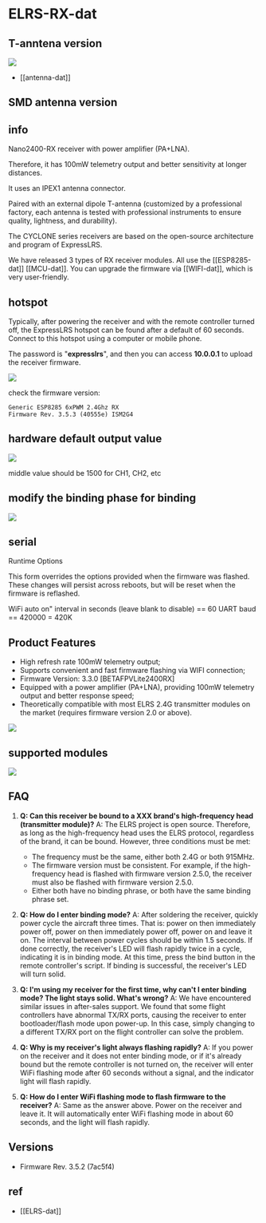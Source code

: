 
# ELRS-RX-dat


## T-anntena version 

![](2025-04-25-16-52-56.png)


- [[antenna-dat]]

## SMD antenna version 

## info 

Nano2400-RX receiver with power amplifier (PA+LNA).

Therefore, it has 100mW telemetry output and better sensitivity at longer distances.

It uses an IPEX1 antenna connector.

Paired with an external dipole T-antenna (customized by a professional factory, each antenna is tested with professional instruments to ensure quality, lightness, and durability).

The CYCLONE series receivers are based on the open-source architecture and program of ExpressLRS.

We have released 3 types of RX receiver modules. All use the [[ESP8285-dat]] [[MCU-dat]]. You can upgrade the firmware via [[WIFI-dat]], which is very user-friendly.

## hotspot 

Typically, after powering the receiver and with the remote controller turned off, the ExpressLRS hotspot can be found after a default of 60 seconds. Connect to this hotspot using a computer or mobile phone.

The password is "**expresslrs**", and then you can access **10.0.0.1** to upload the receiver firmware.

![](2025-05-08-18-22-08.png)

check the firmware version: 

    Generic ESP8285 6xPWM 2.4Ghz RX
    Firmware Rev. 3.5.3 (40555e) ISM2G4


## hardware default output value 

![](2025-07-15-13-24-08.png)

middle value should be 1500 for CH1, CH2, etc 

## modify the binding phase for binding 

![](2025-07-15-13-24-57.png)



## serial 

Runtime Options

This form overrides the options provided when the firmware was flashed. These changes will persist across reboots, but will be reset when the firmware is reflashed.

WiFi auto on" interval in seconds (leave blank to disable) == 60
UART baud == 420000 = 420K


## Product Features

-   High refresh rate 100mW telemetry output;
-   Supports convenient and fast firmware flashing via WIFI connection;
-   Firmware Version: 3.3.0 [BETAFPVLite2400RX]
-   Equipped with a power amplifier (PA+LNA), providing 100mW telemetry output and better response speed;
-   Theoretically compatible with most ELRS 2.4G transmitter modules on the market (requires firmware version 2.0 or above).

![](2025-04-25-16-55-05.png)



## supported modules 

![](2025-05-16-12-57-47.png)
## FAQ

1.  **Q: Can this receiver be bound to a XXX brand's high-frequency head (transmitter module)?**
    A: The ELRS project is open source. Therefore, as long as the high-frequency head uses the ELRS protocol, regardless of the brand, it can be bound. However, three conditions must be met:
    *   The frequency must be the same, either both 2.4G or both 915MHz.
    *   The firmware version must be consistent. For example, if the high-frequency head is flashed with firmware version 2.5.0, the receiver must also be flashed with firmware version 2.5.0.
    *   Either both have no binding phrase, or both have the same binding phrase set.

2.  **Q: How do I enter binding mode?**
    A: After soldering the receiver, quickly power cycle the aircraft three times. That is: power on then immediately power off, power on then immediately power off, power on and leave it on. The interval between power cycles should be within 1.5 seconds. If done correctly, the receiver's LED will flash rapidly twice in a cycle, indicating it is in binding mode. At this time, press the bind button in the remote controller's script. If binding is successful, the receiver's LED will turn solid.

3.  **Q: I'm using my receiver for the first time, why can't I enter binding mode? The light stays solid. What's wrong?**
    A: We have encountered similar issues in after-sales support. We found that some flight controllers have abnormal TX/RX ports, causing the receiver to enter bootloader/flash mode upon power-up. In this case, simply changing to a different TX/RX port on the flight controller can solve the problem.

4.  **Q: Why is my receiver's light always flashing rapidly?**
    A: If you power on the receiver and it does not enter binding mode, or if it's already bound but the remote controller is not turned on, the receiver will enter WiFi flashing mode after 60 seconds without a signal, and the indicator light will flash rapidly.

5.  **Q: How do I enter WiFi flashing mode to flash firmware to the receiver?**
    A: Same as the answer above. Power on the receiver and leave it. It will automatically enter WiFi flashing mode in about 60 seconds, and the light will flash rapidly.


## Versions 

- Firmware Rev. 3.5.2 (7ac5f4)



## ref 

- [[ELRS-dat]]